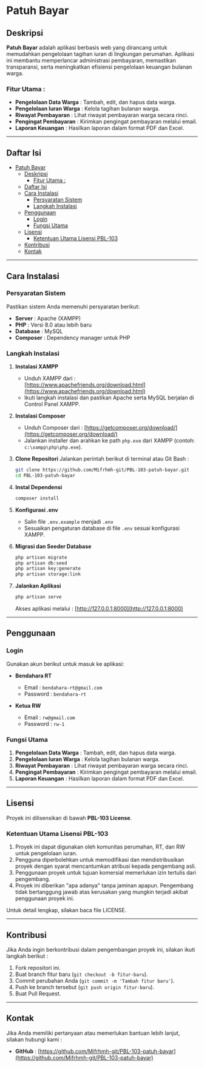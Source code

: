 # Patuh Bayar

## Deskripsi
**Patuh Bayar** adalah aplikasi berbasis web yang dirancang untuk memudahkan pengelolaan tagihan iuran di lingkungan perumahan. Aplikasi ini membantu memperlancar administrasi pembayaran, memastikan transparansi, serta meningkatkan efisiensi pengelolaan keuangan bulanan warga.

### Fitur Utama :
- **Pengelolaan Data Warga** : Tambah, edit, dan hapus data warga.
- **Pengelolaan Iuran Warga** : Kelola tagihan bulanan warga.
- **Riwayat Pembayaran** : Lihat riwayat pembayaran warga secara rinci.
- **Pengingat Pembayaran** : Kirimkan pengingat pembayaran melalui email.
- **Laporan Keuangan** : Hasilkan laporan dalam format PDF dan Excel.

---

## Daftar Isi
- [Patuh Bayar](#patuh-bayar)
  - [Deskripsi](#deskripsi)
    - [Fitur Utama :](#fitur-utama-)
  - [Daftar Isi](#daftar-isi)
  - [Cara Instalasi](#cara-instalasi)
    - [Persyaratan Sistem](#persyaratan-sistem)
    - [Langkah Instalasi](#langkah-instalasi)
  - [Penggunaan](#penggunaan)
    - [Login](#login)
    - [Fungsi Utama](#fungsi-utama)
  - [Lisensi](#lisensi)
    - [Ketentuan Utama Lisensi PBL-103](#ketentuan-utama-lisensi-pbl-103)
  - [Kontribusi](#kontribusi)
  - [Kontak](#kontak)

---

## Cara Instalasi

### Persyaratan Sistem
Pastikan sistem Anda memenuhi persyaratan berikut:
- **Server** : Apache (XAMPP)
- **PHP** : Versi 8.0 atau lebih baru
- **Database** : MySQL
- **Composer** : Dependency manager untuk PHP

### Langkah Instalasi

1. **Instalasi XAMPP**
   - Unduh XAMPP dari : [https://www.apachefriends.org/download.html](https://www.apachefriends.org/download.html)
   - Ikuti langkah instalasi dan pastikan Apache serta MySQL berjalan di Control Panel XAMPP.

2. **Instalasi Composer**
   - Unduh Composer dari : [https://getcomposer.org/download/](https://getcomposer.org/download/)
   - Jalankan installer dan arahkan ke path `php.exe` dari XAMPP (contoh: `c:\xampp\php\php.exe`).

3. **Clone Repositori**
   Jalankan perintah berikut di terminal atau Git Bash :
   ```bash
   git clone https://github.com/Mifrhmh-git/PBL-103-patuh-bayar.git
   cd PBL-103-patuh-bayar
   ```

4. **Instal Dependensi**
   ```bash
   composer install
   ```

5. **Konfigurasi .env**
   - Salin file `.env.example` menjadi `.env`
   - Sesuaikan pengaturan database di file `.env` sesuai konfigurasi XAMPP.

6. **Migrasi dan Seeder Database**
   ```bash
   php artisan migrate
   php artisan db:seed
   php artisan key:generate
   php artisan storage:link
   ```

7. **Jalankan Aplikasi**
   ```bash
   php artisan serve
   ```
   Akses aplikasi melalui : [http://127.0.0.1:8000](http://127.0.0.1:8000)

---

## Penggunaan

### Login
Gunakan akun berikut untuk masuk ke aplikasi:
- **Bendahara RT**  
  - Email : `bendahara-rt@gmail.com`  
  - Password : `bendahara-rt`

- **Ketua RW**  
  - Email : `rw@gmail.com`  
  - Password : `rw-1`

### Fungsi Utama
1. **Pengelolaan Data Warga** : Tambah, edit, dan hapus data warga.
2. **Pengelolaan Iuran Warga** : Kelola tagihan bulanan warga.
3. **Riwayat Pembayaran** : Lihat riwayat pembayaran warga secara rinci.
4. **Pengingat Pembayaran** : Kirimkan pengingat pembayaran melalui email.
5. **Laporan Keuangan** : Hasilkan laporan dalam format PDF dan Excel.

---

## Lisensi
Proyek ini dilisensikan di bawah **PBL-103 License**. 

### Ketentuan Utama Lisensi PBL-103
1. Proyek ini dapat digunakan oleh komunitas perumahan, RT, dan RW untuk pengelolaan iuran.
2. Pengguna diperbolehkan untuk memodifikasi dan mendistribusikan proyek dengan syarat mencantumkan atribusi kepada pengembang asli.
3. Penggunaan proyek untuk tujuan komersial memerlukan izin tertulis dari pengembang.
4. Proyek ini diberikan "apa adanya" tanpa jaminan apapun. Pengembang tidak bertanggung jawab atas kerusakan yang mungkin terjadi akibat penggunaan proyek ini.

Untuk detail lengkap, silakan baca file LICENSE.

---

## Kontribusi
Jika Anda ingin berkontribusi dalam pengembangan proyek ini, silakan ikuti langkah berikut :
1. Fork repositori ini.
2. Buat branch fitur baru (`git checkout -b fitur-baru`).
3. Commit perubahan Anda (`git commit -m 'Tambah fitur baru'`).
4. Push ke branch tersebut (`git push origin fitur-baru`).
5. Buat Pull Request.

---

## Kontak
Jika Anda memiliki pertanyaan atau memerlukan bantuan lebih lanjut, silakan hubungi kami :
- **GitHub** : [https://github.com/Mifrhmh-git/PBL-103-patuh-bayar](https://github.com/Mifrhmh-git/PBL-103-patuh-bayar)


